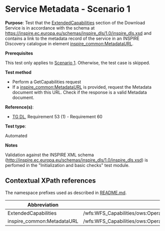 # Service Metadata - Scenario 1

**Purpose**: Test that the [ExtendedCapabilities](#ExtendedCapabilities) section of the Download Service is in accordance with the schema at https://inspire.ec.europa.eu/schemas/inspire_dls/1.0/inspire_dls.xsd and contains a link to the metadata record of the service in an INSPIRE Discovery catalogue in element [inspire_common:MetadataURL](#inspireCommonMetadataUrl).

**Prerequisites**

This test only applies to [Scenario 1](./README.md#scenarios). Otherwise, the test case is skipped.


**Test method**

* Perform a GetCapabilities request
* If a [inspire_common:MetadataURL](#inspireCommonMetadataUrl) is provided, request the Metadata document with this URL. Check if the response is a valid Metadata document.

**Reference(s)**:

* [TG DL](./README.md#ref_TG_DL), Requirement 53 (1) - Requirement 60

**Test type**:

Automated

**Notes**

Validation against the INSPIRE XML schema (http://inspire.ec.europa.eu/schemas/inspire_dls/1.0/inspire_dls.xsd) is perfomed in the "Initialization and basic checks" test module.



## Contextual XPath references

The namespace prefixes used as described in [README.md](http://inspire.ec.europa.eu/id/ats/download-wfs/3.1/wfs-pre-defined/README#namespaces).

Abbreviation                                               |  XPath expression
---------------------------------------------------------- | -------------------------------------------------------------------------
ExtendedCapabilities <a name="ExtendedCapabilities"></a> | /wfs:WFS_Capabilities/ows:OperationsMetadata/ows:ExtendedCapabilities/inspire_dls:ExtendedCapabilities/
inspire_common:MetadataURL <a name="inspireCommonMetadataUrl"></a> | /wfs:WFS_Capabilities/ows:OperationsMetadata/ows:ExtendedCapabilities/inspire_dls:ExtendedCapabilities/inspire_common:MetadataUrl/inspire_common:URL
